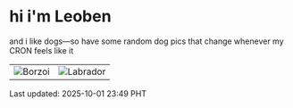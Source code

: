 # hi i'm Leoben

and i like dogs—so have some random dog pics that change whenever my CRON feels like it

|  |  |
|--------|----------|
| ![Borzoi](https://random-dog-vercel.vercel.app/api/random-borzoi?v=1759333768) | ![Labrador](https://random-dog-vercel.vercel.app/api/random-labrador?v=1759333768) |

Last updated: 2025-10-01 23:49 PHT
